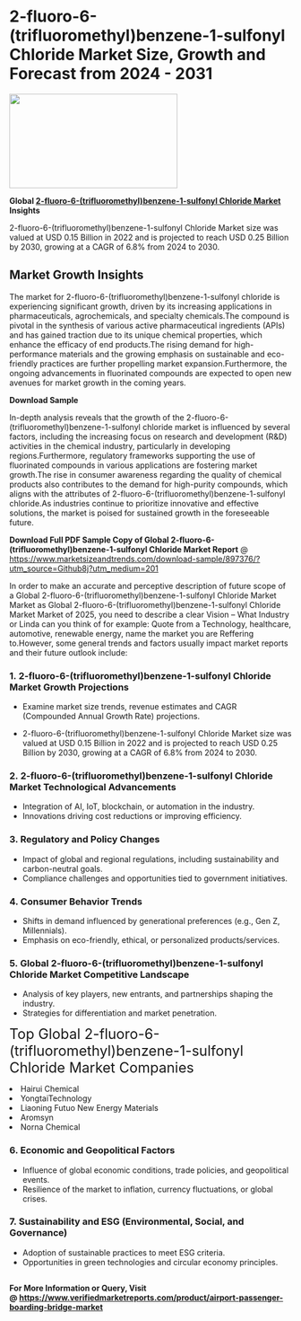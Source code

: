 <H1>2-fluoro-6-(trifluoromethyl)benzene-1-sulfonyl Chloride Market Size, Growth and Forecast from 2024 - 2031</H1><img class="aligncenter size-medium wp-image-584254" src="https://thirdeyenews.in/wp-content/uploads/2024/09/Global-Market-Research-300x168.jpeg" alt="" width="300" height="168" /><p><strong>Global&nbsp;<a href="https://www.marketsizeandtrends.com/download-sample/897376/?utm_source=Github8j?utm_medium=201">2-fluoro-6-(trifluoromethyl)benzene-1-sulfonyl Chloride Market</a> Insights</strong></p><p>2-fluoro-6-(trifluoromethyl)benzene-1-sulfonyl Chloride Market size was valued at USD 0.15 Billion in 2022 and is projected to reach USD 0.25 Billion by 2030, growing at a CAGR of 6.8% from 2024 to 2030.</p><p><h2>Market Growth Insights</h2> <p>The market for 2-fluoro-6-(trifluoromethyl)benzene-1-sulfonyl chloride is experiencing significant growth, driven by its increasing applications in pharmaceuticals, agrochemicals, and specialty chemicals.The compound is pivotal in the synthesis of various active pharmaceutical ingredients (APIs) and has gained traction due to its unique chemical properties, which enhance the efficacy of end products.The rising demand for high-performance materials and the growing emphasis on sustainable and eco-friendly practices are further propelling market expansion.Furthermore, the ongoing advancements in fluorinated compounds are expected to open new avenues for market growth in the coming years.</p> <p><strong>Download Sample</strong></p> <p>In-depth analysis reveals that the growth of the 2-fluoro-6-(trifluoromethyl)benzene-1-sulfonyl chloride market is influenced by several factors, including the increasing focus on research and development (R&D) activities in the chemical industry, particularly in developing regions.Furthermore, regulatory frameworks supporting the use of fluorinated compounds in various applications are fostering market growth.The rise in consumer awareness regarding the quality of chemical products also contributes to the demand for high-purity compounds, which aligns with the attributes of 2-fluoro-6-(trifluoromethyl)benzene-1-sulfonyl chloride.As industries continue to prioritize innovative and effective solutions, the market is poised for sustained growth in the foreseeable future.</p> <p><span class=""><strong>Download Full PDF Sample Copy of Global 2-fluoro-6-(trifluoromethyl)benzene-1-sulfonyl Chloride Market Report</strong> @ <a href="https://www.marketsizeandtrends.com/download-sample/897376/?utm_source=Github8j?utm_medium=201" target="_blank">https://www.marketsizeandtrends.com/download-sample/897376/?utm_source=Github8j?utm_medium=201</a></span></p><p>In order to make an accurate and perceptive description of future scope of a Global&nbsp;2-fluoro-6-(trifluoromethyl)benzene-1-sulfonyl Chloride Market Market as Global&nbsp;2-fluoro-6-(trifluoromethyl)benzene-1-sulfonyl Chloride Market Market of 2025, you need to describe a clear Vision &ndash; What Industry or Linda can you think of for example: Quote from a Technology, healthcare, automotive, renewable energy, name the market you are Reffering to.However, some general trends and factors usually impact market reports and their future outlook include:</p><h3>1.&nbsp;<strong>2-fluoro-6-(trifluoromethyl)benzene-1-sulfonyl Chloride Market Growth Projections</strong></h3><ul><li>Examine market size trends, revenue estimates and CAGR (Compounded Annual Growth Rate) projections.</li><li><p>2-fluoro-6-(trifluoromethyl)benzene-1-sulfonyl Chloride Market size was valued at USD 0.15 Billion in 2022 and is projected to reach USD 0.25 Billion by 2030, growing at a CAGR of 6.8% from 2024 to 2030.</p></li></ul><h3>2.&nbsp;<strong>2-fluoro-6-(trifluoromethyl)benzene-1-sulfonyl Chloride Market Technological Advancements</strong></h3><ul><li>Integration of AI, IoT, blockchain, or automation in the industry.</li><li>Innovations driving cost reductions or improving efficiency.</li></ul><h3>3.&nbsp;<strong>Regulatory and Policy Changes</strong></h3><ul><li>Impact of global and regional regulations, including sustainability and carbon-neutral goals.</li><li>Compliance challenges and opportunities tied to government initiatives.</li></ul><h3>4.&nbsp;<strong>Consumer Behavior Trends</strong></h3><ul><li>Shifts in demand influenced by generational preferences (e.g., Gen Z, Millennials).</li><li>Emphasis on eco-friendly, ethical, or personalized products/services.</li></ul><h3>5.&nbsp;<strong>Global 2-fluoro-6-(trifluoromethyl)benzene-1-sulfonyl Chloride Market Competitive Landscape</strong></h3><ul><li>Analysis of key players, new entrants, and partnerships shaping the industry.</li><li>Strategies for differentiation and market penetration.</li></ul><p data-pm-slice="1 1 []"><span style="color: inherit; font-family: inherit; font-size: 25px;">Top Global 2-fluoro-6-(trifluoromethyl)benzene-1-sulfonyl Chloride Market Companies</span></p><div class="" data-test-id=""><p><li>Hairui Chemical</li><li> YongtaiTechnology</li><li> Liaoning Futuo New Energy Materials</li><li> Aromsyn</li><li> Norna Chemical</li></p></div><h3>6.&nbsp;<strong>Economic and Geopolitical Factors</strong></h3><ul><li>Influence of global economic conditions, trade policies, and geopolitical events.</li><li>Resilience of the market to inflation, currency fluctuations, or global crises.</li></ul><h3>7.&nbsp;<strong>Sustainability and ESG (Environmental, Social, and Governance)</strong></h3><ul><li>Adoption of sustainable practices to meet ESG criteria.</li><li>Opportunities in green technologies and circular economy principles.</li></ul><h2><strong style="font-size: 14px;">For More Information or Query, Visit @&nbsp;</strong><a style="background-color: #ffffff; font-size: 14px;" href="https://www.marketsizeandtrends.com/report/2-fluoro-6-trifluoromethyl-benzene-1-sulfonyl-chloride-market/" target="_blank">https://www.verifiedmarketreports.com/product/airport-passenger-boarding-bridge-market</a></h2>
